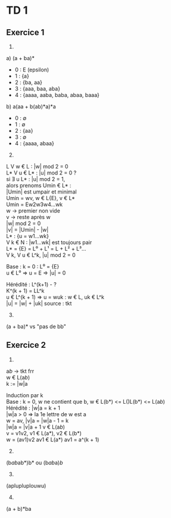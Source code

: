 # TD 1

## Exercice 1

1.
a) (a + ba)*
- 0 : E (epsilon)
- 1 : {a}
- 2 : {ba, aa}
- 3 : {aaa, baa, aba}
- 4 : {aaaa, aaba, baba, abaa, baaa}

b) a(aa + b(ab)*a)*a
- 0 : ∅
- 1 : ∅
- 2 : {aa}
- 3 : ∅
- 4 : {aaaa, abaa}

2.
L V w € L : |w| mod 2 = 0  
L* V u € L* : |u| mod 2 = 0 ?  
si Ǝ u L* : |u| mod 2 = 1,  
alors prenoms Umin € L* :  
|Umin| est umpair et minimal  
Umin = wv, w € L\{E}, v € L*  
Umin = Ew2w3w4...wk  
w -> premier non vide  
v -> reste après w  
|w| mod 2 = 0  
|v| = |Umin| - |w|  
L* : {u = w1...wk}  
V k € N : |w1...wk| est toujours pair  
L* = {E} = L⁰ + L¹ = L + L² + L³...  
V k, V u € L^k, |u| mod 2 = 0  


Base : k = 0 : L⁰ = {E}  
u € L⁰ => u = E => |u| = 0  

Hérédité : L^(k+1) - ?  
K^(k + 1) = LL^k  
u € L^(k + 1) => u = wuk : w € L, uk € L^k  
|u| = |w| + |uk|  source : tkt

3.
(a + ba)* vs "pas de bb"  

## Exercice 2

1.
a*b*    ->  tkt frr  
w € L(a*b*)  
k := |w|a  

Induction par k  
Base : k = 0, w ne contient que b, w € L(b*) <= L()L(b*) <= L(a*b*)  
Hérédité : |w|a = k + 1  
|w|a > 0 => la 1e lettre de w est a  
w = av, |v|a = |w|a - 1 = k  
        |w|a = |v|a + 1
v € L(a*b*)  
v = v1v2, v1 € L(a*), v2 € L(b*)  
w = (av1)v2     av1 € L(a*)     av1 = a^(k + 1)

2.
(b*ab*ab*)b* ou (b*ab*a)*b*

3.
(aplupluplouwu)

4.
(a + b)*ba